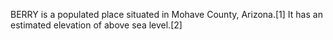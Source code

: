 BERRY is a populated place situated in Mohave County, Arizona.[1] It has an estimated elevation of above sea level.[2]
